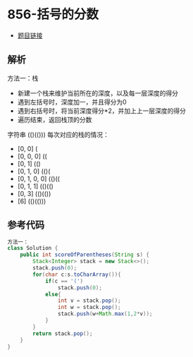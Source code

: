 # 856-括号的分数

- [题目链接](https://leetcode-cn.com/problems/score-of-parentheses/)

## 解析

方法一：栈
- 新建一个栈来维护当前所在的深度，以及每一层深度的得分
- 遇到左括号时，深度加一，并且得分为0
- 遇到右括号时，将当前深度得分*2，并加上上一层深度的得分
- 遍历结束，返回栈顶的分数

字符串 (()(())) 每次对应的栈的情况：
- [0, 0] (
- [0, 0, 0] ((
- [0, 1] (()
- [0, 1, 0] (()(
- [0, 1, 0, 0] (()((
- [0, 1, 1] (()(()
- [0, 3] (()(())
- [6] (()(()))





## 参考代码
```Java
方法一：
class Solution {
    public int scoreOfParentheses(String s) {
        Stack<Integer> stack = new Stack<>();
        stack.push(0);
        for(char c:s.toCharArray()){
            if(c == '(')
                stack.push(0);
            else{
                int v = stack.pop();
                int w = stack.pop();
                stack.push(w+Math.max(1,2*v));
            }
        }
        return stack.pop();
    }
}


```
